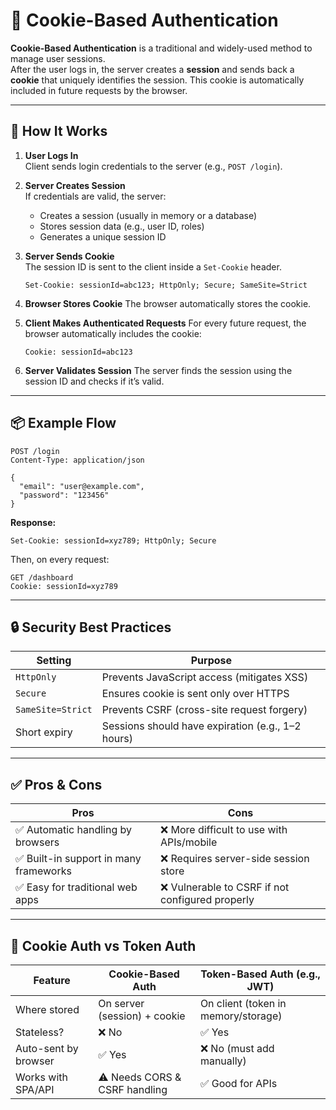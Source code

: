 # 🍪 Cookie-Based Authentication

**Cookie-Based Authentication** is a traditional and widely-used method to manage user sessions.  
After the user logs in, the server creates a **session** and sends back a **cookie** that uniquely identifies the session. This cookie is automatically included in future requests by the browser.

---

## 🧠 How It Works

1. **User Logs In**  
   Client sends login credentials to the server (e.g., `POST /login`).

2. **Server Creates Session**  
   If credentials are valid, the server:

   - Creates a session (usually in memory or a database)
   - Stores session data (e.g., user ID, roles)
   - Generates a unique session ID

3. **Server Sends Cookie**  
   The session ID is sent to the client inside a `Set-Cookie` header.

   ```http
   Set-Cookie: sessionId=abc123; HttpOnly; Secure; SameSite=Strict
   ```

4. **Browser Stores Cookie**
   The browser automatically stores the cookie.

5. **Client Makes Authenticated Requests**
   For every future request, the browser automatically includes the cookie:
   ```http
   Cookie: sessionId=abc123
   ```
6. **Server Validates Session**
   The server finds the session using the session ID and checks if it’s valid.

---

## 📦 Example Flow

```http
POST /login
Content-Type: application/json

{
  "email": "user@example.com",
  "password": "123456"
}

```

**Response:**

```http
Set-Cookie: sessionId=xyz789; HttpOnly; Secure
```

Then, on every request:

```http
GET /dashboard
Cookie: sessionId=xyz789
```

---

## 🔒 Security Best Practices

| Setting           | Purpose                                           |
| ----------------- | ------------------------------------------------- |
| `HttpOnly`        | Prevents JavaScript access (mitigates XSS)        |
| `Secure`          | Ensures cookie is sent only over HTTPS            |
| `SameSite=Strict` | Prevents CSRF (cross-site request forgery)        |
| Short expiry      | Sessions should have expiration (e.g., 1–2 hours) |

---

## ✅ Pros & Cons

| Pros                                   | Cons                                             |
| -------------------------------------- | ------------------------------------------------ |
| ✅ Automatic handling by browsers      | ❌ More difficult to use with APIs/mobile        |
| ✅ Built-in support in many frameworks | ❌ Requires server-side session store            |
| ✅ Easy for traditional web apps       | ❌ Vulnerable to CSRF if not configured properly |

---

## 🧁 Cookie Auth vs Token Auth

| Feature              | Cookie-Based Auth             | Token-Based Auth (e.g., JWT)        |
| -------------------- | ----------------------------- | ----------------------------------- |
| Where stored         | On server (session) + cookie  | On client (token in memory/storage) |
| Stateless?           | ❌ No                         | ✅ Yes                              |
| Auto-sent by browser | ✅ Yes                        | ❌ No (must add manually)           |
| Works with SPA/API   | ⚠️ Needs CORS & CSRF handling | ✅ Good for APIs                    |
